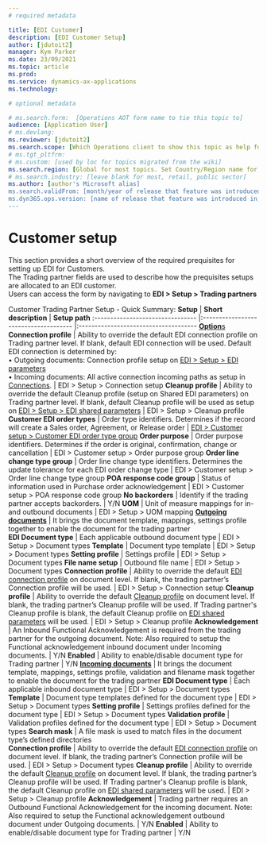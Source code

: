 ```yaml
---
# required metadata

title: [EDI Customer]
description: [EDI Customer Setup]
author: [jdutoit2]
manager: Kym Parker
ms.date: 23/09/2021
ms.topic: article
ms.prod: 
ms.service: dynamics-ax-applications
ms.technology: 

# optional metadata

# ms.search.form:  [Operations AOT form name to tie this topic to]
audience: [Application User]
# ms.devlang: 
ms.reviewer: [jdutoit2]
ms.search.scope: [Which Operations client to show this topic as help for, to be set by content strategist, see list here: https://microsoft.sharepoint.com/teams/DynDoc/_layouts/15/WopiFrame.aspx?sourcedoc={23419e1c-eb64-42e9-aa9b-79875b428718}&action=edit&wd=target%28Core%20Dynamics%20AX%20CP%20requirements%2Eone%7C4CC185C0%2DEFAA%2D42CD%2D94B9%2D8F2A45E7F61A%2FVersions%20list%20for%20docs%20topics%7CC14BE630%2D5151%2D49D6%2D8305%2D554B5084593C%2F%29]
# ms.tgt_pltfrm: 
# ms.custom: [used by loc for topics migrated from the wiki]
ms.search.region: [Global for most topics. Set Country/Region name for localizations]
# ms.search.industry: [leave blank for most, retail, public sector]
ms.author: [author's Microsoft alias]
ms.search.validFrom: [month/year of release that feature was introduced in, in format yyyy-mm-dd]
ms.dyn365.ops.version: [name of release that feature was introduced in, see list here: https://microsoft.sharepoint.com/teams/DynDoc/_layouts/15/WopiFrame.aspx?sourcedoc={23419e1c-eb64-42e9-aa9b-79875b428718}&action=edit&wd=target%28Core%20Dynamics%20AX%20CP%20requirements%2Eone%7C4CC185C0%2DEFAA%2D42CD%2D94B9%2D8F2A45E7F61A%2FVersions%20list%20for%20docs%20topics%7CC14BE630%2D5151%2D49D6%2D8305%2D554B5084593C%2F%29]
---
```


# Customer setup
This section provides a short overview of the required prequisites for setting up EDI for Customers. <br>
The Trading partner fields are used to describe how the prequisites setups are allocated to an EDI customer. <br>
Users can access the form by navigating to **EDI > Setup > Trading partners**

Customer Trading Partner Setup - Quick Summary:
**Setup** 	                      | **Short description**                 | **Setup path**
:-------------------------------- |:------------------------------------- |:-------------------------------------
<ins>**Option**s</ins>		
**Connection profile**            |	Ability to override the default EDI connection profile on Trading partner level. If blank, default EDI connection will be used. Default EDI connection is determined by: <br> • Outgoing documents: Connection profile setup on [EDI > Setup > EDI parameters](../../CORE/Setup/EDI%20parameters.md) <br> • Incoming documents: All active connection incoming paths as setup in [Connections](../../CORE/Setup/Connection%20setup.md). | EDI > Setup > Connection setup
**Cleanup profile**	              | Ability to override the default Cleanup profile (setup on Shared EDI parameters) on Trading partner level. If blank, default Cleanup profile will be used as setup on [EDI > Setup > EDI shared parameters](../../CORE/Setup/EDI%20shared%20parameters.md) | EDI > Setup > Cleanup profile
**Customer EDI order types**      |	Order type identifiers. Determines if the record will create a Sales order, Agreement, or Release order  |	[EDI > Customer setup > Customer EDI order type group](Purchase%20order%20types.md)
**Order purpose**                 |	Order purpose identifiers. Determines if the order is original, confirmation, change or cancellation     | 	EDI > Customer setup > Order purpose group
**Order line change type group**  |	Order line change type identifiers. Determines the update tolerance for each EDI order change type       | EDI > Customer setup > Order line change type group
**POA response code group**       |	Status of information used in Purchase order acknowledgement	                                           | EDI > Customer setup > POA response code group
**No backorders**                 |	Identify if the trading partner accepts backorders.                                                      | Y/N
**UOM**                           |	Unit of measure mappings for in- and outbound documents	                                                 | EDI > Setup > UOM mapping
<ins>**Outgoing documents**</ins> |	It brings the document template, mappings, settings profile together to enable the document for the trading partner <br>
**EDI Document type**             |	Each applicable outbound document type	                                                                 | EDI > Setup > Document types
**Template**                      |	Document type template		                                                                               | EDI > Setup > Document types
**Setting profile**               |	Settings profile		                                                                                     | EDI > Setup > Document types
**File name setup**               |	Outbound file name		                                                                                   | EDI > Setup > Document types
**Connection profile**            |	Ability to override the default [EDI connection profile](../../CORE/Setup/Connection%20setup.md) on document level. If blank, the trading partner’s Connection profile will be used. |	EDI > Setup > Connection setup
**Cleanup profile**               |	Ability to override the default [Cleanup profile](../../CORE/Setup/Cleanup%20profile.md) on document level. If blank, the trading partner’s Cleanup profile will be used. If Trading partner's Cleanup profile is blank, the default Cleanup profile on [EDI shared parameters](../../CORE/Setup/EDI%20shared%20parameters.md) will be used.  |	EDI > Setup > Cleanup profile
**Acknowledgement**	              | An Inbound Functional Acknowledgement is required from the trading partner for the outgoing document. Note: Also required to setup the Functional acknowledgement inbound document under Incoming documents.  |	Y/N
**Enabled**                       | Ability to enable/disable document type for Trading partner	| Y/N
<ins>**Incoming documents**</ins> |	It brings the document template, mappings, settings profile, validation and filename mask together to enable the document for the trading partner
**EDI Document type**             |	Each applicable inbound document type	                                                                   | EDI > Setup > Document types
**Template**                      |	Document type templates defined for the document type                                                    | EDI > Setup > Document types
**Setting profile**               |	Settings profiles defined for the document type                                                          | EDI > Setup > Document types
**Validation profile**            | Validation profiles defined for the document type		                                                     | EDI > Setup > Document types
**Search mask**                   |	A file mask is used to match files in the document type’s defined directories	
**Connection profile**            |	Ability to override the default [EDI connection profile](../../CORE/Setup/Connection%20setup.md) on document level. If blank, the trading partner’s Connection profile will be used.   | EDI > Setup > Document types
**Cleanup profile**               |	Ability to override the default [Cleanup profile](../../CORE/Setup/Cleanup%20profile.md) on document level. If blank, the trading partner’s Cleanup profile will be used. If Trading partner's Cleanup profile is blank, the default Cleanup profile on [EDI shared parameters](../../CORE/Setup/EDI%20shared%20parameters.md) will be used. |	EDI > Setup > Cleanup profile
**Acknowledgement**	              | Trading partner requires an Outbound Functional Acknowledgement for the incoming document. Note: Also required to setup the Functional acknowledgement outbound document under Outgoing documents.  | Y/N
**Enabled**                       |	Ability to enable/disable document type for Trading partner	                                              | Y/N
